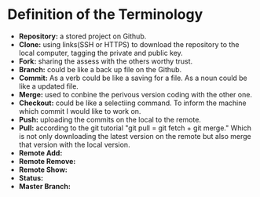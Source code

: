 # Definition of the Terminology
* **Repository:** a stored project on Github.
* **Clone:** using links(SSH or HTTPS) to download the repository to the local computer, tagging the private and public key.
* **Fork:** sharing the assess with the others worthy trust.
* **Branch:** could be like a back up file on the Github.
* **Commit:** As a verb could be like a saving for a file. As a noun could be like a updated file. 
* **Merge:** used to conbine the perivous version coding with the other one.
* **Checkout:** could be like a selectiing command. To inform the machine which commit I would like to work on.
* **Push:** uploading the commits on the local to the remote.
* **Pull:** according to the git tutorial "git pull = git fetch + git merge." Which is not only downloading the latest version on the                    remote but also merge that version with the local version.
* **Remote Add:** 
* **Remote Remove:** 
* **Remote Show:**
* **Status:**
* **Master Branch:**
